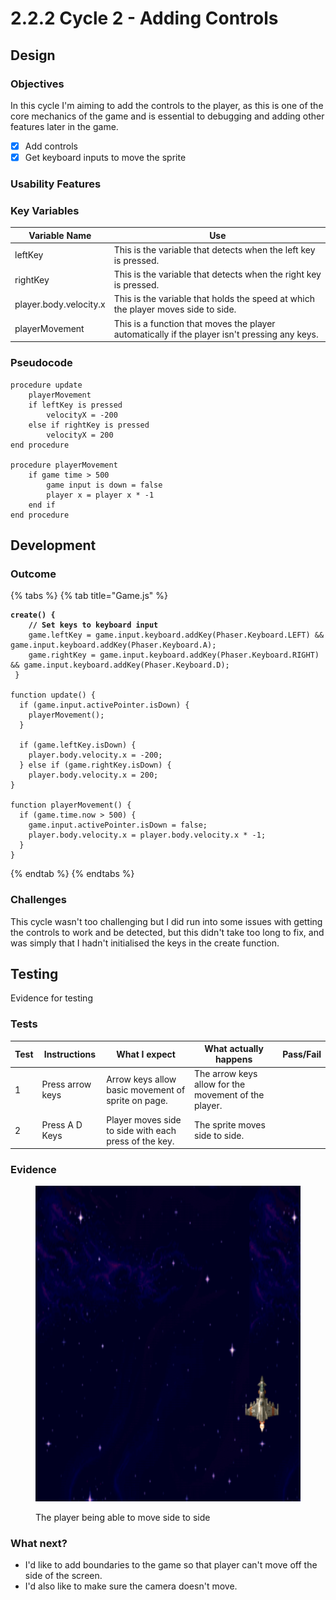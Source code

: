 # 2.2.2 Cycle 2 - Adding Controls

## Design

### Objectives

In this cycle I'm aiming to add the controls to the player, as this is one of the core mechanics of the game and is essential to debugging and adding other features later in the game.&#x20;

* [x] Add controls
* [x] Get keyboard inputs to move the sprite

### Usability Features

### Key Variables

| Variable Name          | Use                                                                                           |
| ---------------------- | --------------------------------------------------------------------------------------------- |
| leftKey                | This is the variable that detects when the left key is pressed.                               |
| rightKey               | This is the variable that detects when the right key is pressed.                              |
| player.body.velocity.x | This is the variable that holds the speed at which the player moves side to side.             |
| playerMovement         | This is a function that moves the player automatically if the player isn't pressing any keys. |

### Pseudocode

```
procedure update
    playerMovement
    if leftKey is pressed
        velocityX = -200
    else if rightKey is pressed
        velocityX = 200
end procedure

procedure playerMovement
    if game time > 500
        game input is down = false
        player x = player x * -1
    end if
end procedure
```

## Development

### Outcome

{% tabs %}
{% tab title="Game.js" %}
<pre class="language-javascript" data-title="Game.js"><code class="lang-javascript"><strong>create() {
</strong><strong>    // Set keys to keyboard input
</strong>    game.leftKey = game.input.keyboard.addKey(Phaser.Keyboard.LEFT) &#x26;&#x26; game.input.keyboard.addKey(Phaser.Keyboard.A);
    game.rightKey = game.input.keyboard.addKey(Phaser.Keyboard.RIGHT) &#x26;&#x26; game.input.keyboard.addKey(Phaser.Keyboard.D);
 }
 
function update() {
  if (game.input.activePointer.isDown) {
    playerMovement();
  }

  if (game.leftKey.isDown) {
    player.body.velocity.x = -200;
  } else if (game.rightKey.isDown) {
    player.body.velocity.x = 200;
}
  
function playerMovement() {
  if (game.time.now > 500) {
    game.input.activePointer.isDown = false;
    player.body.velocity.x = player.body.velocity.x * -1;
  }
}
</code></pre>
{% endtab %}
{% endtabs %}

### Challenges

This cycle wasn't too challenging but I did run into some issues with getting the controls to work and be detected, but this didn't take too long to fix, and was simply that I hadn't initialised the keys in the create function.&#x20;

## Testing

Evidence for testing

### Tests

<table><thead><tr><th>Test</th><th>Instructions</th><th>What I expect</th><th>What actually happens</th><th data-type="select">Pass/Fail</th></tr></thead><tbody><tr><td>1</td><td>Press arrow keys</td><td>Arrow keys allow basic movement of sprite on page.</td><td>The arrow keys allow for the movement of the player.</td><td></td></tr><tr><td>2</td><td>Press A D Keys</td><td>Player moves side to side with each press of the key.</td><td>The sprite moves side to side.</td><td></td></tr></tbody></table>

### Evidence

<figure><img src="../.gitbook/assets/image (2) (2).png" alt=""><figcaption><p>The player being able to move side to side</p></figcaption></figure>

### What next?

* I'd like to add boundaries to the game so that player can't move off the side of the screen.
* I'd also like to make sure the camera doesn't move.
